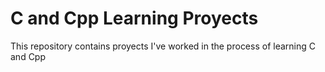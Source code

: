 # C and Cpp Learning Proyects

This repository contains proyects I've worked in the process of learning C and Cpp

